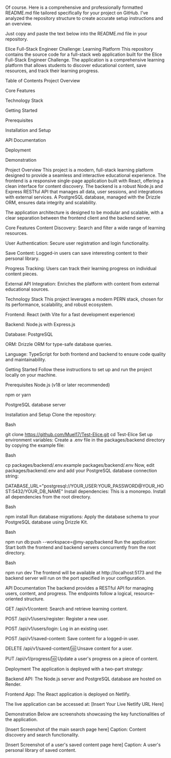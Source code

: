 Of course. Here is a comprehensive and professionally formatted README.md file tailored specifically for your project on GitHub. I've analyzed the repository structure to create accurate setup instructions and an overview.

Just copy and paste the text below into the README.md file in your repository.

Elice Full-Stack Engineer Challenge: Learning Platform
This repository contains the source code for a full-stack web application built for the Elice Full-Stack Engineer Challenge. The application is a comprehensive learning platform that allows students to discover educational content, save resources, and track their learning progress.

Table of Contents
Project Overview

Core Features

Technology Stack

Getting Started

Prerequisites

Installation and Setup

API Documentation

Deployment

Demonstration

Project Overview
This project is a modern, full-stack learning platform designed to provide a seamless and interactive educational experience. The frontend is a responsive single-page application built with React, offering a clean interface for content discovery. The backend is a robust Node.js and Express RESTful API that manages all data, user sessions, and integrations with external services. A PostgreSQL database, managed with the Drizzle ORM, ensures data integrity and scalability.

The application architecture is designed to be modular and scalable, with a clear separation between the frontend client and the backend server.

Core Features
Content Discovery: Search and filter a wide range of learning resources.

User Authentication: Secure user registration and login functionality.

Save Content: Logged-in users can save interesting content to their personal library.

Progress Tracking: Users can track their learning progress on individual content pieces.

External API Integration: Enriches the platform with content from external educational sources.

Technology Stack
This project leverages a modern PERN stack, chosen for its performance, scalability, and robust ecosystem.

Frontend: React (with Vite for a fast development experience)

Backend: Node.js with Express.js

Database: PostgreSQL

ORM: Drizzle ORM for type-safe database queries.

Language: TypeScript for both frontend and backend to ensure code quality and maintainability.

Getting Started
Follow these instructions to set up and run the project locally on your machine.

Prerequisites
Node.js (v18 or later recommended)

npm or yarn

PostgreSQL database server

Installation and Setup
Clone the repository:

Bash

git clone https://github.com/Muel17/Test-Elice.git
cd Test-Elice
Set up environment variables:
Create a .env file in the packages/backend directory by copying the example file:

Bash

cp packages/backend/.env.example packages/backend/.env
Now, edit packages/backend/.env and add your PostgreSQL database connection string:

DATABASE_URL="postgresql://YOUR_USER:YOUR_PASSWORD@YOUR_HOST:5432/YOUR_DB_NAME"
Install dependencies:
This is a monorepo. Install all dependencies from the root directory.

Bash

npm install
Run database migrations:
Apply the database schema to your PostgreSQL database using Drizzle Kit.

Bash

npm run db:push --workspace=@my-app/backend
Run the application:
Start both the frontend and backend servers concurrently from the root directory.

Bash

npm run dev
The frontend will be available at http://localhost:5173 and the backend server will run on the port specified in your configuration.

API Documentation
The backend provides a RESTful API for managing users, content, and progress. The endpoints follow a logical, resource-oriented structure.

GET /api/v1/content: Search and retrieve learning content.

POST /api/v1/users/register: Register a new user.

POST /api/v1/users/login: Log in an existing user.

POST /api/v1/saved-content: Save content for a logged-in user.

DELETE /api/v1/saved-content/:id: Unsave content for a user.

PUT /api/v1/progress/:id: Update a user's progress on a piece of content.

Deployment
The application is deployed with a two-part strategy:

Backend API: The Node.js server and PostgreSQL database are hosted on Render.

Frontend App: The React application is deployed on Netlify.

The live application can be accessed at: [Insert Your Live Netlify URL Here]

Demonstration
Below are screenshots showcasing the key functionalities of the application.

[Insert Screenshot of the main search page here]
Caption: Content discovery and search functionality.

[Insert Screenshot of a user's saved content page here]
Caption: A user's personal library of saved content.
